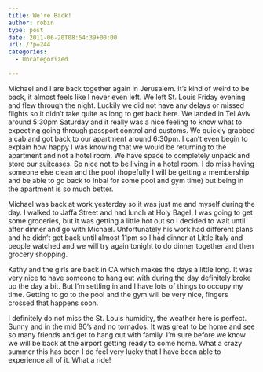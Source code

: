 ```yaml
---
title: We’re Back!
author: robin
type: post
date: 2011-06-20T08:54:39+00:00
url: /?p=244
categories:
  - Uncategorized

---
```

Michael and I are back together again in Jerusalem. It&#8217;s kind of weird to be back, it almost feels like I never even left. We left St. Louis Friday evening and flew through the night. Luckily we did not have any delays or missed flights so it didn&#8217;t take quite as long to get back here. We landed in Tel Aviv around 5:30pm Saturday and it really was a nice feeling to know what to expecting going through passport control and customs. We quickly grabbed a cab and got back to our apartment around 6:30pm. I can&#8217;t even begin to explain how happy I was knowing that we would be returning to the apartment and not a hotel room. We have space to completely unpack and store our suitcases. So nice not to be living in a hotel room. I do miss having someone else clean and the pool (hopefully I will be getting a membership and be able to go back to Inbal for some pool and gym time) but being in the apartment is so much better.

Michael was back at work yesterday so it was just me and myself during the day. I walked to Jaffa Street and had lunch at Holy Bagel. I was going to get some groceries, but it was getting a little hot out so I decided to wait until after dinner and go with Michael. Unfortunately his work had different plans and he didn&#8217;t get back until almost 11pm so I had dinner at Little Italy and people watched and we will try again tonight to do dinner together and then grocery shopping.

Kathy and the girls are back in CA which makes the days a little long. It was very nice to have someone to hang out with during the day definitely broke up the day a bit. But I&#8217;m settling in and I have lots of things to occupy my time. Getting to go to the pool and the gym will be very nice, fingers crossed that happens soon.

I definitely do not miss the St. Louis humidity, the weather here is perfect. Sunny and in the mid 80&#8217;s and no tornados. It was great to be home and see so many friends and get to hang out with family. I&#8217;m sure before we know we will be back at the airport getting ready to come home. What a crazy summer this has been I do feel very lucky that I have been able to experience all of it. What a ride!